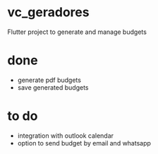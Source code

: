 # vc_geradores

Flutter project to generate and manage budgets

# done

- generate pdf budgets
- save generated budgets

# to do

- integration with outlook calendar
- option to send budget by email and whatsapp


